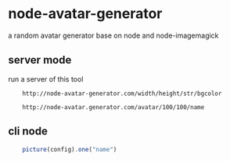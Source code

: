 # node-avatar-generator
a random avatar generator base on node and node-imagemagick

## server mode

run a server of this tool

```
	http://node-avatar-generator.com/width/height/str/bgcolor
```

```
 	http://node-avatar.generator.com/avatar/100/100/name
```

## cli node

```javascript
	picture(config).one("name")
```